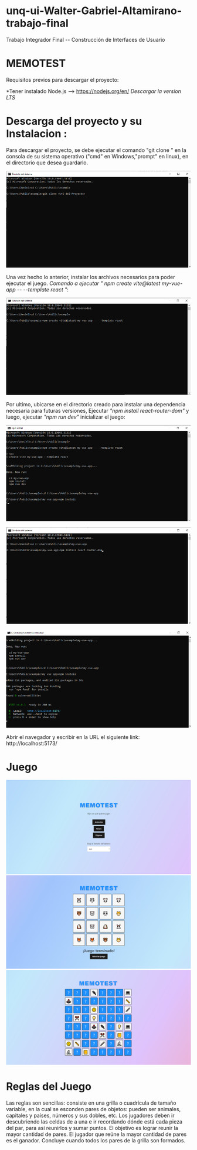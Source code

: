 # unq-ui-Walter-Gabriel-Altamirano-trabajo-final
Trabajo Integrador Final -- Construcción de Interfaces de Usuario

# MEMOTEST
Requisitos previos para descargar el proyecto:
 
 *Tener instalado Node.js --> https://nodejs.org/en/
   *Descargar la version LTS*

# Descarga del proyecto y su Instalacion :
Para descargar el proyecto, se debe ejecutar el comando "git clone <URL-del-proyecto>" en la consola de su sistema operativo ("cmd" en Windows,"prompt" en linux), en el directorio que desea guardarlo.

  ![GitClone](GitClone.png)

Una vez hecho lo anterior, instalar los archivos necesarios para poder ejecutar el juego. *Comando a ejecutar " npm create vite@latest my-vue-app -- --template react "*:

  ![GitCreateApp](GitCreateApp.png)

Por ultimo, ubicarse en el directorio creado para instalar una dependencia necesaria para futuras versiones, Ejecutar *"npm install react-router-dom"* y luego, ejecutar *"npm run dev"* inicializar el juego:

  ![GitInstalacionApp](GitInstalacionApp.png)

  ![GitInstalacionDependencia](GitInstalacionDependencia.png)
  
  ![GitIniciarJuego](GitIniciarJuego.png)

Abrir el navegador y escribir en la URL el siguiente link: http://localhost:5173/

# Juego

![Inicio](Inicio.png)
![GameOver](GameOver.png)
![Game](Game.png)

# Reglas del Juego
Las reglas son sencillas: consiste en una grilla o cuadrícula de tamaño variable, en la cual se esconden pares de objetos: pueden ser animales, capitales y países, números y sus dobles, etc. Los jugadores deben ir descubriendo las celdas de a una e ir recordando dónde está cada pieza del par, para así reunirlos y sumar puntos. El objetivo es lograr reunir la mayor cantidad de pares. El jugador que reúne la mayor cantidad de pares es el ganador. Concluye cuando todos los pares de la grilla son formados.


